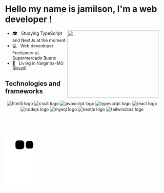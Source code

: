 <h1>  Hello my name is jamilson, I'm a web developer ! </h1>

<img align="right" width="300px" height="220px" src=https://user-images.githubusercontent.com/59488744/228268584-c5db8b09-9af8-446b-a80d-0404fcad1e15.gif>
</img>


<p align="left"> 
  <ul>
    <li>🎓 &nbsp; Studying TypeScript and NextJs at the moment.</li>
    <li>💻 &nbsp; Web deveoloper Freelancer at Supermercado Bueno</li>
    <li>📍 &nbsp;  Living in Varginha-MG (Brazil) </li>
  </ul>
</p>

<h2 align="left" border="none"> Technologies and frameworks </h2>

<div style="display: inline_block" align="center" >
  <img align="center" src="https://cdn.jsdelivr.net/gh/devicons/devicon/icons/html5/html5-original.svg" height="40" width="52" alt="html5 logo"  />
  <img align="center" src="https://cdn.jsdelivr.net/gh/devicons/devicon/icons/css3/css3-original.svg" height="40" width="52" alt="css3 logo"  />
  <img align="center" src="https://cdn.jsdelivr.net/gh/devicons/devicon/icons/javascript/javascript-original.svg" height="40" width="52" alt="javascript logo"  />
  <img align="center" src="https://cdn.jsdelivr.net/gh/devicons/devicon/icons/typescript/typescript-original.svg" height="40" width="52" alt="typescript logo"  />
  <img align="center" src="https://cdn.jsdelivr.net/gh/devicons/devicon/icons/react/react-original.svg" height="40" width="52" alt="react logo"  />
  <img align="center" src="https://cdn.jsdelivr.net/gh/devicons/devicon/icons/nodejs/nodejs-original.svg" height="40" width="52" alt="nodejs logo"  />
  <img align="center" src="https://cdn.jsdelivr.net/gh/devicons/devicon/icons/mysql/mysql-original.svg" height="40" width="52" alt="mysql logo"  />
  <img align="center" src="https://cdn.jsdelivr.net/gh/devicons/devicon/icons/nextjs/nextjs-original.svg" height="40" width="52" alt="nextjs logo"  />
  <img align="center" src="https://cdn.jsdelivr.net/gh/devicons/devicon/icons/tailwindcss/tailwindcss-original-wordmark.svg" height="40" width="52" alt="tailwindcss logo"  />
</div>

##

<br />






![snake gif](https://github.com/Jamilsonh/Jamilsonh/blob/output/github-contribution-grid-snake.svg)


